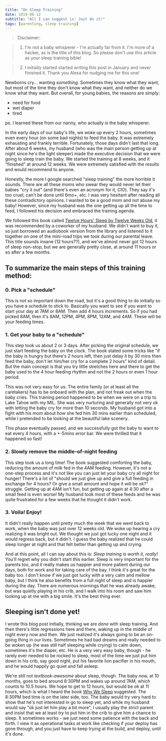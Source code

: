 ```yaml
---
title: "On Sleep Training"
date: 2019-06-12
subtitle: "All I can suggest is: Just do it!"
tags: [parenting, sleep training]
---
```


> Disclaimer: 

> 1. I'm not a baby whisperer - I'm actually far from it. I'm more of a hacker, as is the title of this blog. So please don't use this article as your sleep training bible!

> 2. I initially started started writing this post in January and never finished it. Thank you Alexa for nudging me for this one!



Newborns cry... wanting *something*. Sometimes they know what they want, but most of the time they don't know what they want, and neither do we know what they want. But overall, for young babies, the reasons are simply:

- need for food
- wet diaper
- tired

ps. I learned these from our nanny, who actually _is_ the baby whisperer. 

In the early days of our baby's life, we woke up every 2 hours, sometimes even every hour (on some bad nights) to feed the baby. It was extremely exhausting and frankly terrible. Fortunately, those days didn't last that long. After about 6 weeks, my husband (who was the main person getting up at night since he's the light sleeper) made the executive decision that we were going to sleep train the baby. We started the training at 8 weeks, and it "finished" at around 12 weeks. We were extremely satisfied with the results and would recommend to anyone. 

Honestly, the more I google searched "sleep training" the more horrible it sounds. There are all these moms who swear they would never let their babies "cry it out" (and there's even an acronym for it, *CIO*). They say it's too cruel, can't be done until 6mo+, etc. I was very hesitant after reading all these contradictory opinions. I wanted to be a good mom and not abuse my baby! However, since my husband was the one getting up all the time to feed, I followed his decision and embraced the training agenda. 

We followed this book called [Twelve Hours' Sleep by Twelve Weeks Old](https://www.amazon.com/Twelve-Hours-Sleep-Weeks-Step/dp/0525949593), it was recommended by a coworker of my husband. We didn't want to buy it, so just borrowed an audiobook version from the library and listened to it together on one of the mini-road trips we took during our parental leave. This title sounds insane (12 hours??), and we've almost never got 12 hours of sleep non-stop, but we are generally pretty close, at around 11 hours or so after a few months.


## To summarize the main steps of this training method:

### 0. Pick a "schedule"

This is not so important down the road, but it's a good thing to do initially so you have a schedule to stick to. Basically you want to see if you want to start your day at 7AM or 8AM. Then add 4 hours increments. So if you had picked 8AM, then it's 8AM, 12PM, 4PM, 8PM, 12AM, and 4AM. These will be your feeding times. 

### 1. Get your baby to a "schedule"

This step took us about 2 or 3 days. After picking the original schedule, we just start feeding the baby on the clock. The book stated some tricks like "if the baby is hungry but there's 2 hours left, then just delay it by 30 mins then feed the baby, don't let him/her cry for a complete 2 hours" kind of detail. But the main concept is that you try little stretches here and there to get the baby used to the 4 hour feeding rhythm and not the 2 hours or even 1 hour period. 

This was not very easy for us. The entire family (or at least all the caretakers) has to be onboard with the plan, and not freak out when the baby cries. This training period happened to be when we were on a trip to Lake Tahoe with my MIL. She was very nurturing and generally not very ok with letting the baby cry for more than 10 seconds. My husband got into a fight with his mom about how she fed him 30 mins earlier than scheduled, while I pretended to be looking at the beautiful lake scenery. 

This phase eventually passed, and we successfully got the baby to want to eat every 4 hours, with a +-5mins error bar. We were thrilled that it happened so fast! 

### 2. Slowly remove the middle-of-night feeding

This step took us a long time! The book suggested comforting the baby, reducing the amount of milk fed in the 4AM feeding. However, it's not a one-step process and it's not like you can just let your baby cry all night for hunger! There's a lot of "should we just give up and give a full feeding in exchange for 4 hours? Or give a small amount and hope it will be ok?" struggle. Getting up at 4AM isn't fun, but getting up again at 4:30 after a small feed is even worse! My husband took most of these feeds and he was quite frustrated for a few weeks that he thought it didn't work. 

### 3. Voila! Enjoy!    

It didn't really happen until pretty much the week that we went back to work, when the baby was just over 12 weeks old. We woke up hearing a cry realizing it was bright out. We thought we just got lucky one night and it would regress back, but it didn't. I guess the baby realized that he could sleep longer at night and that felt better than getting up and crying. 

And at this point, all I can say about this is: *Sleep training is worth it, really!* You'll regret why you didn't start this earlier. Sleep is very important for the parents too, and it really makes us happier and more patient during our days, both for work and for taking care of the bay. I think it's great for the baby too. I don't know if we just got lucky with a very calm and mellow baby, but I think he also benefits from a full night of sleep and is happier during the day. There are numerous mornings that he was already awake, but was quietly playing in his crib, and I walk into his room and saw him looking up at me with a big smile. It's the best thing ever. 


## Sleeping isn't done yet! 

I wrote this blog post initially, thinking we are *done* with sleep training. And then there's little regressions here and there, waking up in the middle of night every now and then. We just realized it's always going to be an on-going thing in our lives. Sometimes he had bad dreams and really needed to be woken up (he was still half sleeping while crying) to calm down, sometimes it's the diaper, etc. He is a very very easy baby, though - he rarely ever needed to be rocked to sleep, most of the time we just put him down in his crib, say good night, put his favorite lion pacifier in his mouth, and he would happily go quiet and fall asleep. 

We're still not _textbook-awesome_ about sleep, though. The baby now, at 10 months, goes to bed around 8:30PM and wakes up around 7AM, which counts to 10.5 hours. We hope to get to 12 hours, but would be ok at 11 hours, which is what I heard the book [Why We Sleep](https://www.amazon.com/Why-We-Sleep-Unlocking-Dreams/dp/1501144316/) suggested. The 8:30PM bed time is on the later side, too. The baby would try very hard to show that he's not interested in go to sleep yet, and while my husband would say "ok just let him play a bit more", I usually play the strict parent and insist that we at least *try* to put him in the crib to give him a chance to sleep. It sometimes works - we just need some patience with the back and forth. I view it as operational tasks at work like checking if your deploy has gone through, and you just have to keep trying at the build, and deploy, until it's done. 





